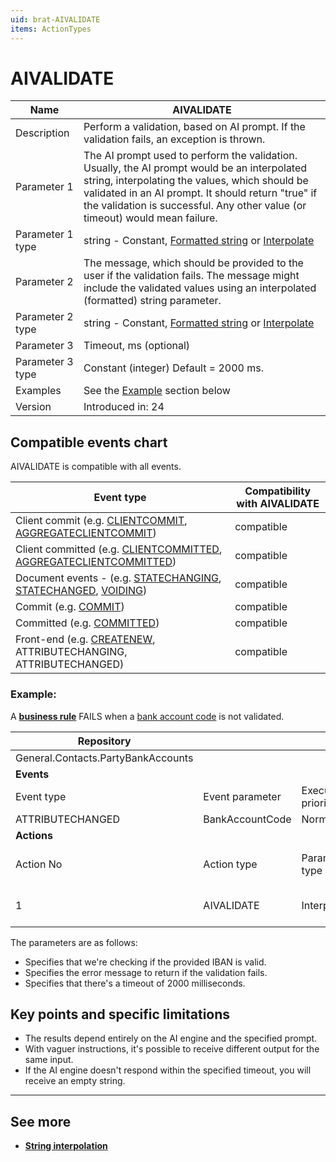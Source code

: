 ```yaml
---
uid: brat-AIVALIDATE
items: ActionTypes
---
```

 
# AIVALIDATE

| Name             | AIVALIDATE                                                   |
| ---------------- | ------------------------------------------------------------ |
| Description      | Perform a validation, based on AI prompt. If the validation fails, an exception is thrown. |
| Parameter 1      | The AI prompt used to perform the validation. Usually, the AI prompt would be an interpolated string, interpolating the values, which should be validated in an AI prompt. It should return "true" if the validation is successful. Any other value (or timeout) would mean failure. |
| Parameter 1 type | string - Constant, [Formatted string](../parameter-types/formattedstring.md) or [Interpolate](../parameter-types/interpolate.md) |
| Parameter 2      | The message, which should be provided to the user if the validation fails. The message might include the validated values using an interpolated (formatted) string parameter. |
| Parameter 2 type | string - Constant, [Formatted string](../parameter-types/formattedstring.md) or [Interpolate](../parameter-types/interpolate.md) |
| Parameter 3      | Timeout, ms (optional)                                       |
| Parameter 3 type | Constant (integer) Default = 2000 ms.                        |
| Examples         | See the [Example](#example) section below                    |
| Version          | Introduced in: 24                                            |

## Compatible events chart

AIVALIDATE is compatible with all events.

| Event type                                                     | Compatibility with AIVALIDATE                                     |
| -------------------------------------------------------------- | ------------------------------------------------------------ |
| Client commit (e.g. [CLIENTCOMMIT](../events/client-commit.md), [AGGREGATECLIENTCOMMIT](../events/aggregate-client-commit.md)) | compatible |
| Client committed (e.g. [CLIENTCOMMITTED](../events/client-committed.md), [AGGREGATECLIENTCOMMITTED](../events/aggregate-client-committed.md)) | compatible |
| Document events - (e.g. [STATECHANGING](../events/statechanging.md), [STATECHANGED](../events/statechanged.md), [VOIDING](../events/voiding.md))| compatible |
| Commit (e.g. [COMMIT](../events/commit.md))                    | compatible                                                   |
| Committed (e.g. [COMMITTED](../events/committed.md))                    | compatible                                                   |
| Front-end (e.g. [CREATENEW](../events/create-new.md), ATTRIBUTECHANGING, ATTRIBUTECHANGED) | compatible |

### Example:

А **[business rule](../index.md)** FAILS when a [bank account code](https://docs.erp.net/model/entities/General.Contacts.PartyBankAccounts.html#bankaccountcode) is not validated.

| Repository                             |                 |                    |                  |                  |                  |                  |                  |
| -------------------------------------- | --------------- | ------------------ | ---------------- | ---------------- | ---------------- | ---------------- | ---------------- |
| General.Contacts.PartyBankAccounts     |                 |                    |                  |                  |                  |                  |                  |
| **Events**                             |                 |                    |                  |                  |                  |                  |                  |
| Event type                             | Event parameter | Execution priority |                  |                  |                  |                  |                  |
| ATTRIBUTECHANGED                       | BankAccountCode | Normal             |                  |                  |                  |                  |                  |
| **Actions**                            |                 |                    |                  |                  |                  |                  |                  |
| Action No                              | Action type     | Parameter1 type    | Parameter1 value | Parameter2 type  | Parameter2 value | Parameter3 type (optional) | Parameter3 value |
| 1                                      | AIVALIDATE      | Interpolate        | Is '{BankAccountCode}' a valid IBAN?  | Interpolate         | The provided IBAN {BankAccountCode} isn't valid! | Constant | 2000 |

The parameters are as follows:
- Specifies that we're checking if the provided IBAN is valid.
- Specifies the error message to return if the validation fails.
- Specifies that there's a timeout of 2000 milliseconds.

## Key points and specific limitations
* The results depend entirely on the AI engine and the specified prompt.
* With vaguer instructions, it's possible to receive different output for the same input.
* If the AI engine doesn't respond within the specified timeout, you will receive an empty string.

-------------
## See more

- **[String interpolation](../../string-interpolation/index.md)**

